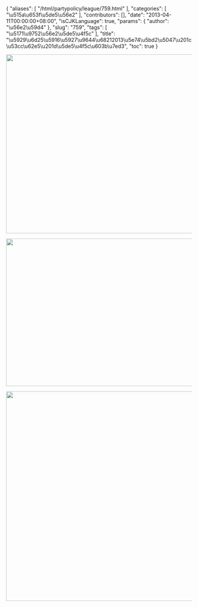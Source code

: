 {
    "aliases": [
        "/html/partypolicy/league/759.html"
    ],
    "categories": [
        "\u515a\u653f\u5de5\u56e2"
    ],
    "contributors": [],
    "date": "2013-04-11T00:00:00+08:00",
    "isCJKLanguage": true,
    "params": {
        "author": "\u56e2\u59d4"
    },
    "slug": "759",
    "tags": [
        "\u5171\u9752\u56e2\u5de5\u4f5c"
    ],
    "title": "\u5929\u6d25\u5916\u5927\u9644\u68212013\u5e74\u5bd2\u5047\u201c\u53cc\u62e5\u201d\u5de5\u4f5c\u603b\u7ed3",
    "toc": true
}

<img
    src="https://cdn.tfls.online/mirror/full/fd0c1b2711ef2187272a622ccb702bba9dd0083b.jpg"
    style="display:block;margin-left:auto;margin-right:auto;"
    decoding="async"
    fetchpriority="auto"
    loading="lazy"
    height="485"
    width="560"
/>


<img
    src="https://cdn.tfls.online/mirror/full/313f02906c5fc9d1845794562e1b3f1ba1240d6a.jpg"
    style="display:block;margin-left:auto;margin-right:auto;"
    decoding="async"
    fetchpriority="auto"
    loading="lazy"
    height="400"
    width="562"
/>


<img
    src="https://cdn.tfls.online/mirror/full/cdd54d63e647f331b22853e3ec63952e6e2e447d.jpg"
    style="display:block;margin-left:auto;margin-right:auto;"
    decoding="async"
    fetchpriority="auto"
    loading="lazy"
    height="568"
    width="566"
/>

